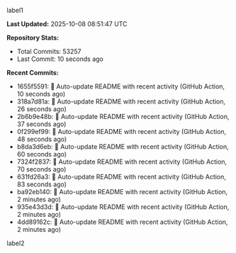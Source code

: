
label1 
<!-- ACTIVITY_START -->
**Last Updated:** 2025-10-08 08:51:47 UTC

**Repository Stats:**
- Total Commits: 53257
- Last Commit: 10 seconds ago

**Recent Commits:**
- 1655f5591: 🤖 Auto-update README with recent activity (GitHub Action, 10 seconds ago)
- 318a7d81a: 🤖 Auto-update README with recent activity (GitHub Action, 26 seconds ago)
- 2b6b9e48b: 🤖 Auto-update README with recent activity (GitHub Action, 37 seconds ago)
- 0f299ef99: 🤖 Auto-update README with recent activity (GitHub Action, 48 seconds ago)
- b8da3d6eb: 🤖 Auto-update README with recent activity (GitHub Action, 60 seconds ago)
- 7324f2837: 🤖 Auto-update README with recent activity (GitHub Action, 70 seconds ago)
- 631fd26a3: 🤖 Auto-update README with recent activity (GitHub Action, 83 seconds ago)
- ba92eb140: 🤖 Auto-update README with recent activity (GitHub Action, 2 minutes ago)
- 935e43d3d: 🤖 Auto-update README with recent activity (GitHub Action, 2 minutes ago)
- 4dd89162c: 🤖 Auto-update README with recent activity (GitHub Action, 2 minutes ago)
<!-- ACTIVITY_END -->

label2
